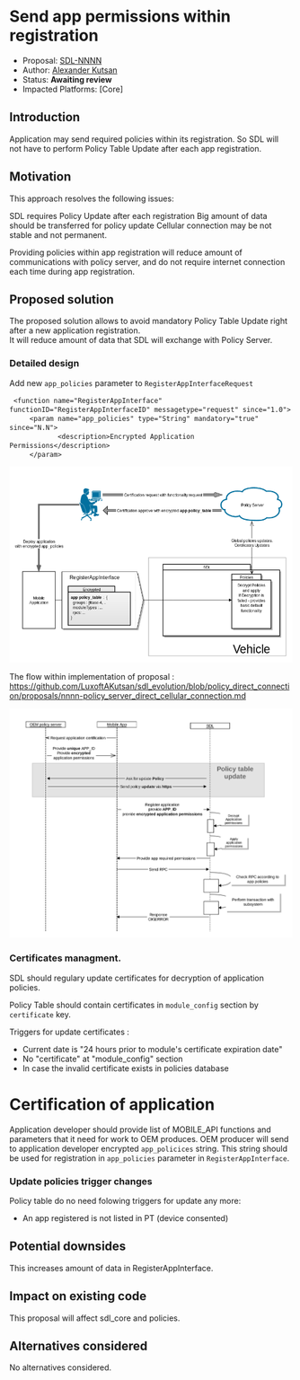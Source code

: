 # Send app permissions within registration

* Proposal: [SDL-NNNN](nnnn-send_permissions_within_app_register.md)
* Author: [Alexander Kutsan](https://github.com/LuxoftAKutsan)
* Status: **Awaiting review**
* Impacted Platforms: [Core]

## Introduction
Application may send required policies within its registration. 
So SDL will not have to perform Policy Table Update after each app registration.

## Motivation
This approach resolves the following issues:

SDL requires Policy Update after each registration
Big amount of data should be transferred for policy update 
Cellular connection may be not stable and not permanent.

Providing policies within app registration will reduce amount of communications with policy server, and do not require internet connection each time during app registration.

## Proposed solution
The proposed solution allows to avoid mandatory Policy Table Update right after a new application registration.  
It will reduce amount of data that SDL will exchange with Policy Server.

### Detailed design
Add new `app_policies` parameter to `RegisterAppInterfaceRequest` 

```
 <function name="RegisterAppInterface" functionID="RegisterAppInterfaceID" messagetype="request" since="1.0">
     <param name="app_policies" type="String" mandatory="true" since="N.N">
            <description>Encrypted Application Permissions</description>
     </param>
```

![Architecture Approach](../assets/proposals/nnnn-send_permissions_within_app_register/arhitecture_approach.png)


The flow within implementation of proposal : https://github.com/LuxoftAKutsan/sdl_evolution/blob/policy_direct_connection/proposals/nnnn-policy_server_direct_cellular_connection.md 

![Registration with sending Application Policies](../assets/proposals/nnnn-send_permissions_within_app_register/register_with_policies.png)

### Certificates managment.

SDL should regulary update certificates for decryption of application policies.

Policy Table should contain certificates in `module_config` section by `certificate` key.

Triggers for update certificates :

   - Current date is "24 hours prior to module's certificate expiration date"
   - No "certificate" at "module_config" section
   - In case the invalid certificate exists in policies database

# Certification of application 

Application developer should provide list of MOBILE_API functions and parameters that it need for work to OEM produces.
OEM producer will send to application developer encrypted `app_policices` string. 
This string should be used for registration in `app_policies` parameter in `RegisterAppInterface`. 

### Update policies trigger changes

Policy table do no need folowing triggers for update any more:

 - An app registered is not listed in PT (device consented)


## Potential downsides

This increases amount of data in RegisterAppInterface.

## Impact on existing code

This proposal will affect sdl_core and policies.


## Alternatives considered

No alternatives considered. 
